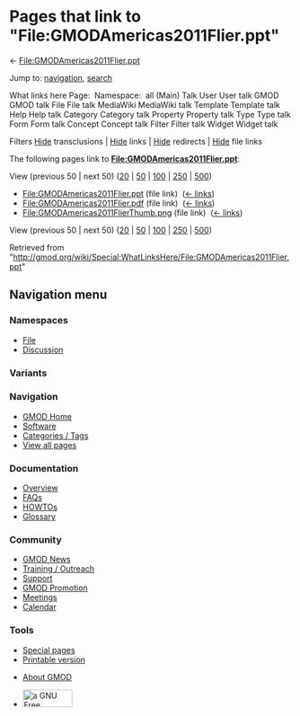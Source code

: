 <div id="mw-page-base" class="noprint">

</div>

<div id="mw-head-base" class="noprint">

</div>

<div id="content" class="mw-body" role="main">

<span id="top"></span>

<div id="mw-js-message" style="display:none;">

</div>



# <span dir="auto">Pages that link to "File:GMODAmericas2011Flier.ppt"</span>

<div id="bodyContent">

<div id="contentSub">

←
[File:GMODAmericas2011Flier.ppt](/wiki/File:GMODAmericas2011Flier.ppt "File:GMODAmericas2011Flier.ppt")

</div>

<div id="jump-to-nav" class="mw-jump">

Jump to: [navigation](#mw-navigation), [search](#p-search)

</div>

<div id="mw-content-text">

What links here Page:  Namespace:  all (Main) Talk User User talk GMOD
GMOD talk File File talk MediaWiki MediaWiki talk Template Template talk
Help Help talk Category Category talk Property Property talk Type Type
talk Form Form talk Concept Concept talk Filter Filter talk Widget
Widget talk

Filters
[Hide](/mediawiki/index.php?title=Special:WhatLinksHere/File:GMODAmericas2011Flier.ppt&hidetrans=1 "Special:WhatLinksHere/File:GMODAmericas2011Flier.ppt")
transclusions \|
[Hide](/mediawiki/index.php?title=Special:WhatLinksHere/File:GMODAmericas2011Flier.ppt&hidelinks=1 "Special:WhatLinksHere/File:GMODAmericas2011Flier.ppt")
links \|
[Hide](/mediawiki/index.php?title=Special:WhatLinksHere/File:GMODAmericas2011Flier.ppt&hideredirs=1 "Special:WhatLinksHere/File:GMODAmericas2011Flier.ppt")
redirects \|
[Hide](/mediawiki/index.php?title=Special:WhatLinksHere/File:GMODAmericas2011Flier.ppt&hideimages=1 "Special:WhatLinksHere/File:GMODAmericas2011Flier.ppt")
file links

The following pages link to
**[File:GMODAmericas2011Flier.ppt](/wiki/File:GMODAmericas2011Flier.ppt "File:GMODAmericas2011Flier.ppt")**:

View (previous 50 \| next 50)
([20](/mediawiki/index.php?title=Special:WhatLinksHere/File:GMODAmericas2011Flier.ppt&limit=20 "Special:WhatLinksHere/File:GMODAmericas2011Flier.ppt")
\|
[50](/mediawiki/index.php?title=Special:WhatLinksHere/File:GMODAmericas2011Flier.ppt&limit=50 "Special:WhatLinksHere/File:GMODAmericas2011Flier.ppt")
\|
[100](/mediawiki/index.php?title=Special:WhatLinksHere/File:GMODAmericas2011Flier.ppt&limit=100 "Special:WhatLinksHere/File:GMODAmericas2011Flier.ppt")
\|
[250](/mediawiki/index.php?title=Special:WhatLinksHere/File:GMODAmericas2011Flier.ppt&limit=250 "Special:WhatLinksHere/File:GMODAmericas2011Flier.ppt")
\|
[500](/mediawiki/index.php?title=Special:WhatLinksHere/File:GMODAmericas2011Flier.ppt&limit=500 "Special:WhatLinksHere/File:GMODAmericas2011Flier.ppt"))

- [File:GMODAmericas2011Flier.ppt](/wiki/File:GMODAmericas2011Flier.ppt "File:GMODAmericas2011Flier.ppt")
  (file link) ‎ <span class="mw-whatlinkshere-tools">([←
  links](/mediawiki/index.php?title=Special:WhatLinksHere&target=File%3AGMODAmericas2011Flier.ppt "Special:WhatLinksHere"))</span>
- [File:GMODAmericas2011Flier.pdf](/wiki/File:GMODAmericas2011Flier.pdf "File:GMODAmericas2011Flier.pdf")
  (file link) ‎ <span class="mw-whatlinkshere-tools">([←
  links](/mediawiki/index.php?title=Special:WhatLinksHere&target=File%3AGMODAmericas2011Flier.pdf "Special:WhatLinksHere"))</span>
- [File:GMODAmericas2011FlierThumb.png](/wiki/File:GMODAmericas2011FlierThumb.png "File:GMODAmericas2011FlierThumb.png")
  (file link) ‎ <span class="mw-whatlinkshere-tools">([←
  links](/mediawiki/index.php?title=Special:WhatLinksHere&target=File%3AGMODAmericas2011FlierThumb.png "Special:WhatLinksHere"))</span>

View (previous 50 \| next 50)
([20](/mediawiki/index.php?title=Special:WhatLinksHere/File:GMODAmericas2011Flier.ppt&limit=20 "Special:WhatLinksHere/File:GMODAmericas2011Flier.ppt")
\|
[50](/mediawiki/index.php?title=Special:WhatLinksHere/File:GMODAmericas2011Flier.ppt&limit=50 "Special:WhatLinksHere/File:GMODAmericas2011Flier.ppt")
\|
[100](/mediawiki/index.php?title=Special:WhatLinksHere/File:GMODAmericas2011Flier.ppt&limit=100 "Special:WhatLinksHere/File:GMODAmericas2011Flier.ppt")
\|
[250](/mediawiki/index.php?title=Special:WhatLinksHere/File:GMODAmericas2011Flier.ppt&limit=250 "Special:WhatLinksHere/File:GMODAmericas2011Flier.ppt")
\|
[500](/mediawiki/index.php?title=Special:WhatLinksHere/File:GMODAmericas2011Flier.ppt&limit=500 "Special:WhatLinksHere/File:GMODAmericas2011Flier.ppt"))

</div>

<div class="printfooter">

Retrieved from
"<http://gmod.org/wiki/Special:WhatLinksHere/File:GMODAmericas2011Flier.ppt>"

</div>

<div id="catlinks" class="catlinks catlinks-allhidden">

</div>

<div class="visualClear">

</div>

</div>

</div>

<div id="mw-navigation">

## Navigation menu

<div id="mw-head">



<div id="left-navigation">

<div id="p-namespaces" class="vectorTabs" role="navigation"
aria-labelledby="p-namespaces-label">

### Namespaces

- <span id="ca-nstab-image"><a href="/wiki/File:GMODAmericas2011Flier.ppt" accesskey="c"
  title="View the file page [c]">File</a></span>
- <span id="ca-talk"><a
  href="/mediawiki/index.php?title=File_talk:GMODAmericas2011Flier.ppt&amp;action=edit&amp;redlink=1"
  accesskey="t"
  title="Discussion about the content page [t]">Discussion</a></span>

</div>

<div id="p-variants" class="vectorMenu emptyPortlet" role="navigation"
aria-labelledby="p-variants-label">

### 

### Variants[](#)

<div class="menu">

</div>

</div>

</div>

<div id="right-navigation">





</div>



</div>

</div>

</div>

<div id="mw-panel">

<div id="p-logo" role="banner">

<a href="/wiki/Main_Page"
style="background-image: url(http://gmod.org/images/GMOD-cogs.png);"
title="Visit the main page"></a>

</div>

<div id="p-Navigation" class="portal" role="navigation"
aria-labelledby="p-Navigation-label">

### Navigation

<div class="body">

- <span id="n-GMOD-Home">[GMOD Home](/wiki/Main_Page)</span>
- <span id="n-Software">[Software](/wiki/GMOD_Components)</span>
- <span id="n-Categories-.2F-Tags">[Categories /
  Tags](/wiki/Categories)</span>
- <span id="n-View-all-pages">[View all
  pages](/wiki/Special:AllPages)</span>

</div>

</div>

<div id="p-Documentation" class="portal" role="navigation"
aria-labelledby="p-Documentation-label">

### Documentation

<div class="body">

- <span id="n-Overview">[Overview](/wiki/Overview)</span>
- <span id="n-FAQs">[FAQs](/wiki/Category:FAQ)</span>
- <span id="n-HOWTOs">[HOWTOs](/wiki/Category:HOWTO)</span>
- <span id="n-Glossary">[Glossary](/wiki/Glossary)</span>

</div>

</div>

<div id="p-Community" class="portal" role="navigation"
aria-labelledby="p-Community-label">

### Community

<div class="body">

- <span id="n-GMOD-News">[GMOD News](/wiki/GMOD_News)</span>
- <span id="n-Training-.2F-Outreach">[Training /
  Outreach](/wiki/Training_and_Outreach)</span>
- <span id="n-Support">[Support](/wiki/Support)</span>
- <span id="n-GMOD-Promotion">[GMOD
  Promotion](/wiki/GMOD_Promotion)</span>
- <span id="n-Meetings">[Meetings](/wiki/Meetings)</span>
- <span id="n-Calendar">[Calendar](/wiki/Calendar)</span>

</div>

</div>

<div id="p-tb" class="portal" role="navigation"
aria-labelledby="p-tb-label">

### Tools

<div class="body">

- <span id="t-specialpages"><a href="/wiki/Special:SpecialPages" accesskey="q"
  title="A list of all special pages [q]">Special pages</a></span>
- <span id="t-print"><a
  href="/mediawiki/index.php?title=Special:WhatLinksHere/File:GMODAmericas2011Flier.ppt&amp;printable=yes"
  rel="alternate" accesskey="p"
  title="Printable version of this page [p]">Printable version</a></span>

</div>

</div>

</div>

</div>

<div id="footer" role="contentinfo">

- <span id="footer-places-about">[About
  GMOD](/wiki/GMOD:About "GMOD:About")</span>

<!-- -->

- <span id="footer-copyrightico">[<img src="http://www.gnu.org/graphics/gfdl-logo-small.png" width="88"
  height="31" alt="a GNU Free Documentation License" />](http://www.gnu.org/licenses/fdl-1.3.html)</span>




</div>
